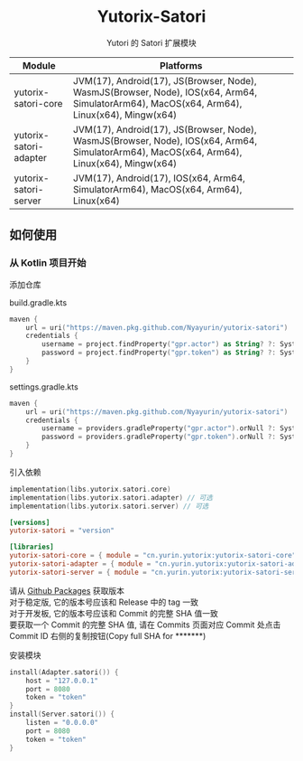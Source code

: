 <div align="center">

# Yutorix-Satori

Yutori 的 Satori 扩展模块

| Module                 | Platforms                                                                                                                                  |
|------------------------|--------------------------------------------------------------------------------------------------------------------------------------------|
| yutorix-satori-core    | JVM(17), Android(17), JS(Browser, Node), WasmJS(Browser, Node), IOS(x64, Arm64, SimulatorArm64), MacOS(x64, Arm64), Linux(x64), Mingw(x64) |
| yutorix-satori-adapter | JVM(17), Android(17), JS(Browser, Node), WasmJS(Browser, Node), IOS(x64, Arm64, SimulatorArm64), MacOS(x64, Arm64), Linux(x64), Mingw(x64) |
| yutorix-satori-server  | JVM(17), Android(17), IOS(x64, Arm64, SimulatorArm64), MacOS(x64, Arm64), Linux(x64)                                                       |

</div>

## 如何使用

### 从 Kotlin 项目开始

添加仓库

build.gradle.kts

```kotlin
maven {
    url = uri("https://maven.pkg.github.com/Nyayurin/yutorix-satori")
    credentials {
        username = project.findProperty("gpr.actor") as String? ?: System.getenv("GITHUB_ACTOR")
        password = project.findProperty("gpr.token") as String? ?: System.getenv("GITHUB_TOKEN")
    } 
}
```

settings.gradle.kts

```kotlin
maven {     
    url = uri("https://maven.pkg.github.com/Nyayurin/yutorix-satori")
    credentials {
        username = providers.gradleProperty("gpr.actor").orNull ?: System.getenv("GITHUB_ACTOR")
        password = providers.gradleProperty("gpr.token").orNull ?: System.getenv("GITHUB_TOKEN")
    }
}
```

引入依赖

```kotlin
implementation(libs.yutorix.satori.core)
implementation(libs.yutorix.satori.adapter) // 可选
implementation(libs.yutorix.satori.server) // 可选
```

```toml
[versions]
yutorix-satori = "version"

[libraries]
yutorix-satori-core = { module = "cn.yurin.yutorix:yutorix-satori-core", version.ref = "yutorix-satori" }
yutorix-satori-adapter = { module = "cn.yurin.yutorix:yutorix-satori-adapter", version.ref = "yutorix-satori" }
yutorix-satori-server = { module = "cn.yurin.yutorix:yutorix-satori-server", version.ref = "yutorix-satori" }
```

请从 [Github Packages](https://github.com/Nyayurin?tab=packages&repo_name=yutorix-satori) 获取版本<br>
对于稳定版, 它的版本号应该和 Release 中的 tag 一致<br>
对于开发板, 它的版本号应该和 Commit 的完整 SHA 值一致<br>
要获取一个 Commit 的完整 SHA 值, 请在 Commits 页面对应 Commit 处点击 Commit ID 右侧的复制按钮(Copy full SHA for *******)

安装模块

```kotlin
install(Adapter.satori()) {
    host = "127.0.0.1"
    port = 8080
    token = "token"
}
install(Server.satori()) {
    listen = "0.0.0.0"
    port = 8080
    token = "token"
}
```